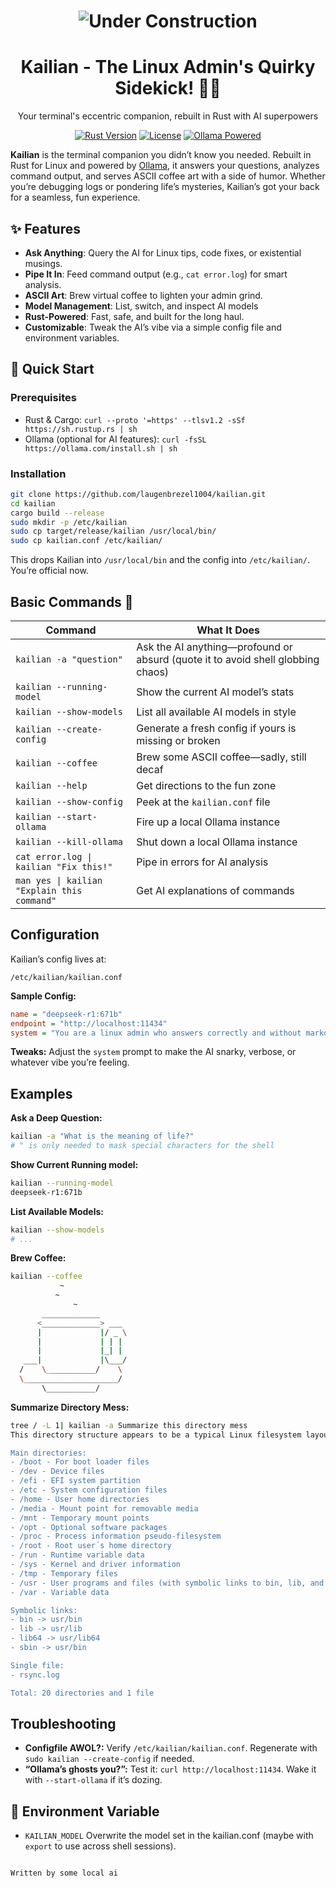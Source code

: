 <h1 align="center">
  <img src="https://img.shields.io/badge/🚧-STILL UNDER CONSTRUCTION-orange?style=for-the-badge" alt="Under Construction">
</h1>

<div align="center">
  <h1>Kailian - The Linux Admin's Quirky Sidekick! 🤖🎉</h1>
  <p>Your terminal's eccentric companion, rebuilt in Rust with AI superpowers</p>

[![Rust Version](https://img.shields.io/badge/rust-1.70+-blue.svg)](https://www.rust-lang.org/)
[![License](https://img.shields.io/badge/license-GPLv3-blue)](LICENSE)
[![Ollama Powered](https://img.shields.io/badge/powered_by-Ollama-FF6C37)](https://ollama.com)
</div>

**Kailian** is the terminal companion you didn’t know you needed. Rebuilt in Rust for Linux and powered by [Ollama](https://ollama.com/), it answers your questions, analyzes command output, and serves ASCII coffee art with a side of humor. Whether you’re debugging logs or pondering life’s mysteries, Kailian’s got your back for a seamless, fun experience.

## ✨ Features
- **Ask Anything**: Query the AI for Linux tips, code fixes, or existential musings.
- **Pipe It In**: Feed command output (e.g., `cat error.log`) for smart analysis.
- **ASCII Art**: Brew virtual coffee to lighten your admin grind.
- **Model Management**: List, switch, and inspect AI models
- **Rust-Powered**: Fast, safe, and built for the long haul.
- **Customizable**: Tweak the AI’s vibe via a simple config file and environment variables.


## 🚀 Quick Start

### Prerequisites
- Rust & Cargo: `curl --proto '=https' --tlsv1.2 -sSf https://sh.rustup.rs | sh`
- Ollama (optional for AI features): `curl -fsSL https://ollama.com/install.sh | sh`

### Installation
```bash
git clone https://github.com/laugenbrezel1004/kailian.git
cd kailian
cargo build --release
sudo mkdir -p /etc/kailian
sudo cp target/release/kailian /usr/local/bin/
sudo cp kailian.conf /etc/kailian/
```
This drops Kailian into `/usr/local/bin` and the config into `/etc/kailian/`. You’re official now.

## Basic Commands 🔧

| Command                                     | What It Does                                      |
|---------------------------------------------|---------------------------------------------------|
| `kailian -a "question"`                     | Ask the AI anything—profound or absurd (quote it to avoid shell globbing chaos) |
| `kailian --running-model`                   | Show the current AI model’s stats                 |
| `kailian --show-models`                     | List all available AI models in style           |
| `kailian --create-config`                   | Generate a fresh config if yours is missing or broken |
| `kailian --coffee`                          | Brew some ASCII coffee—sadly, still decaf        |
| `kailian --help`                            | Get directions to the fun zone                   |
| `kailian --show-config`                     | Peek at the `kailian.conf` file                 |
| `kailian --start-ollama`                    | Fire up a local Ollama instance                  |
| `kailian --kill-ollama`                     | Shut down a local Ollama instance                 |
| `cat error.log \| kailian "Fix this!"`      | Pipe in errors for AI analysis | 
| `man yes \| kailian "Explain this command"` | Get AI explanations of commands |

## Configuration

Kailian’s config lives at:

`/etc/kailian/kailian.conf`

**Sample Config:**

```ini
name = "deepseek-r1:671b"
endpoint = "http://localhost:11434"
system = "You are a linux admin who answers correctly and without markdown"
```

**Tweaks:** Adjust the `system` prompt to make the AI snarky, verbose, or whatever vibe you’re feeling.

## Examples

**Ask a Deep Question:**

```bash
kailian -a "What is the meaning of life?"
# " is only needed to mask special characters for the shell
```

**Show Current Running model:**

```bash
kailian --running-model
deepseek-r1:671b
```

**List Available Models:**

```bash
kailian --show-models
# ...
```

**Brew Coffee:**

```bash
kailian --coffee
           ~      
          ~    
              ~      
       _____________
      <_____________> ___
      |             |/ _ \
      |             | | |
      |             |_| |
   ___|             |\___/
  /    \___________/    \
  \_____________________/
       \___________/

```

**Summarize Directory Mess:**

```bash
tree / -L 1| kailian -a Summarize this directory mess
This directory structure appears to be a typical Linux filesystem layout with some symbolic links. Here's the summary:

Main directories:
- /boot - For boot loader files
- /dev - Device files
- /efi - EFI system partition
- /etc - System configuration files
- /home - User home directories
- /media - Mount point for removable media
- /mnt - Temporary mount points
- /opt - Optional software packages
- /proc - Process information pseudo-filesystem
- /root - Root user´s home directory
- /run - Runtime variable data
- /sys - Kernel and driver information
- /tmp - Temporary files
- /usr - User programs and files (with symbolic links to bin, lib, and lib64)
- /var - Variable data

Symbolic links:
- bin -> usr/bin
- lib -> usr/lib
- lib64 -> usr/lib64
- sbin -> usr/bin

Single file:
- rsync.log

Total: 20 directories and 1 file

```

## Troubleshooting

* **Configfile AWOL?:** Verify `/etc/kailian/kailian.conf`. Regenerate with `sudo kailian --create-config` if needed.
* **“Ollama’s ghosts you?”:** Test it: `curl http://localhost:11434`. Wake it with `--start-ollama` if it’s dozing.

## 🌿 Environment Variable
* `KAILIAN_MODEL` Overwrite the model set in the kailian.conf (maybe with `export` to use across shell sessions).
```

Written by some local ai